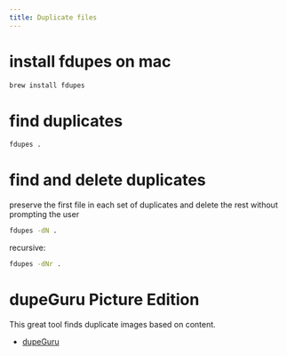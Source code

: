 ```yaml
---
title: Duplicate files
---
```


# install fdupes on mac
```bash
brew install fdupes
```

# find duplicates
```bash
fdupes .
```

# find and delete duplicates
preserve the first file in each set of duplicates and delete the rest without prompting the user
```bash
fdupes -dN .
```
recursive:
```bash
fdupes -dNr .
```

# dupeGuru Picture Edition 
This great tool finds duplicate images based on content.
* [dupeGuru](http://www.macupdate.com/app/mac/22724/dupeguru-picture-edition)
